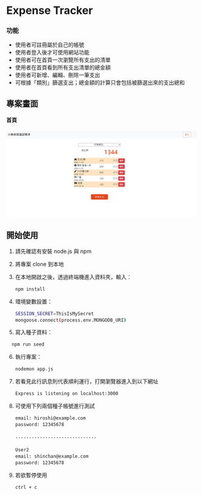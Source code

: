 # Expense Tracker

### 功能

- 使用者可註冊屬於自己的帳號
- 使用者登入後才可使用網站功能
- 使用者可在首頁一次瀏覽所有支出的清單
- 使用者在首頁看到所有支出清單的總金額
- 使用者可新增、編輯、刪除一筆支出
- 可根據「類別」篩選支出；總金額的計算只會包括被篩選出來的支出總和

## 專案畫面

#### 首頁

![首頁](https://github.com/OneZerocococo/expense-tracker/blob/main/public/image/home.jpg)


## 開始使用

1. 請先確認有安裝 node.js 與 npm
2. 將專案 clone 到本地
3. 在本地開啟之後，透過終端機進入資料夾，輸入：

   ```bash
   npm install
   ```
4. 環境變數設置：

   ```bash
   SESSION_SECRET=ThisIsMySecret
   mongoose.connect(process.env.MONGODB_URI)
   ```
5. 寫入種子資料：

 ```bash
   npm run seed
   ```

6. 執行專案：

   ```bash
   nodemon app.js
   ```

7. 若看見此行訊息則代表順利運行，打開瀏覽器進入到以下網址

   ```bash
   Express is listening on localhost:3000
   ```

8. 可使用下列兩個種子帳號進行測試
   
   ```bash
   email: hiroshi@example.com
   password: 12345678

   ------------------------------

   User2
   email: shinchan@example.com
   password: 12345678
   ```

9. 若欲暫停使用

   ```bash
   ctrl + c
   ```